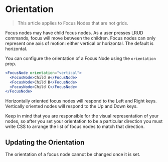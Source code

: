 # Orientation

> This article applies to Focus Nodes that are not grids.

Focus nodes may have child focus nodes. As a user presses LRUD commands, focus will move between the children. Focus nodes can only represent one axis of motion:
either vertical or horizontal. The default is horizontal.

You can configure the orientation of a Focus Node using the `orientation` prop.

```jsx
<FocusNode orientation="vertical">
  <FocusNode>Child A</FocusNode>
  <FocusNode>Child B</FocusNode>
  <FocusNode>Child C</FocusNode>
</FocusNode>
```

Horizontally oriented focus nodes will respond to the Left and Right keys. Vertically oriented nodes will respond to the Up and Down keys.

Keep in mind that you are responsible for the visual representation of your nodes, so after you set your orientation to be a particular
direction you must write CSS to arrange the list of focus nodes to match that direction.

## Updating the Orientation

The orientation of a focus node cannot be changed once it is set.

